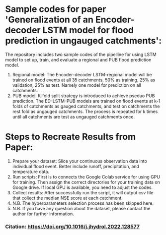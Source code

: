# Sample codes for paper 'Generalization of an Encoder-decoder LSTM model for flood prediction in ungauged catchments':
The repository includes two sample codes of the pipelline for using LSTM model to set up, train, and evaluate a regional and PUB flood prediction model.
1) Regional model: The Encoder-decoder LSTM-regional model will be trained on flood events at all 35 catchments, 50% as training, 25% as validation, 25% as test. Namely one model for prediction on all catchments.
2) PUB model: K-fold split strategy is introduced to achieve pseduo PUB prediction. The ED-LSTM-PUB models are trained on flood events at k-1 folds of catchments as gauged catchments, and test on catchments the rest fold as ungauged catchments. The process is repeated for k times until all catchments are test as ungauged catchments once.

# Steps to Recreate Results from Paper:
1) Prepare your dataset: Slice your continuous observation data into individual flood event. Better include runoff, precipitation, and temperature data.
2) Run scripts: First is to connects the Google Colab service for using GPU for training. Then assign the correct directories for your training data on Google drive. If local GPU is available, you need to adjust the codes. 
3) Collect results: After successfully run the script, it will output csv file that collect the median NSE score at each catchment.
4) N.B. The hyperparameters selection process has been skipped here.
5) N.B. If you have any question about the dataset, please contact the author for further information.

### Citation: https://doi.org/10.1016/j.jhydrol.2022.128577
